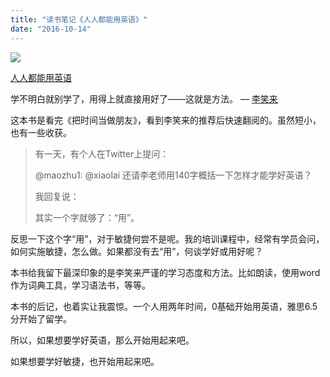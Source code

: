 ```yaml
---
title: "读书笔记《人人都能用英语》"
date: "2016-10-14"
---
```


![](https://zhibimo.com/uploads/books/covers/everyone-can-use-english/preview_cover.jpg)

[人人都能用英语](https://zhibimo.com/read/xiaolai/everyone-can-use-english/)

学不明白就别学了，用得上就直接用好了——这就是方法。 — [李笑来](https://zhibimo.com/books/xiaolai)

这本书是看完《把时间当做朋友》，看到李笑来的推荐后快速翻阅的。虽然短小，也有一些收获。

> 有一天，有个人在Twitter上提问：
> 
> @maozhu1: @xiaolai 还请李老师用140字概括一下怎样才能学好英语？
> 
> 我回复说：
> 
> 其实一个字就够了：“用”。

反思一下这个字“用”，对于敏捷何尝不是呢。我的培训课程中，经常有学员会问，如何实施敏捷，怎么做。如果都没有去“用”，何谈学好或用好呢？

本书给我留下最深印象的是李笑来严谨的学习态度和方法。比如朗读，使用word作为词典工具，学习语法书，等等。

本书的后记，也着实让我震惊。一个人用两年时间，0基础开始用英语，雅思6.5分开始了留学。

所以，如果想要学好英语，那么开始用起来吧。

如果想要学好敏捷，也开始用起来吧。
